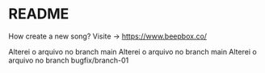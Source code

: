 # README #

How create a new song?
Visite -> https://www.beepbox.co/

Alterei o arquivo no branch main
Alterei o arquivo no branch main
Alterei o arquivo no branch bugfix/branch-01
